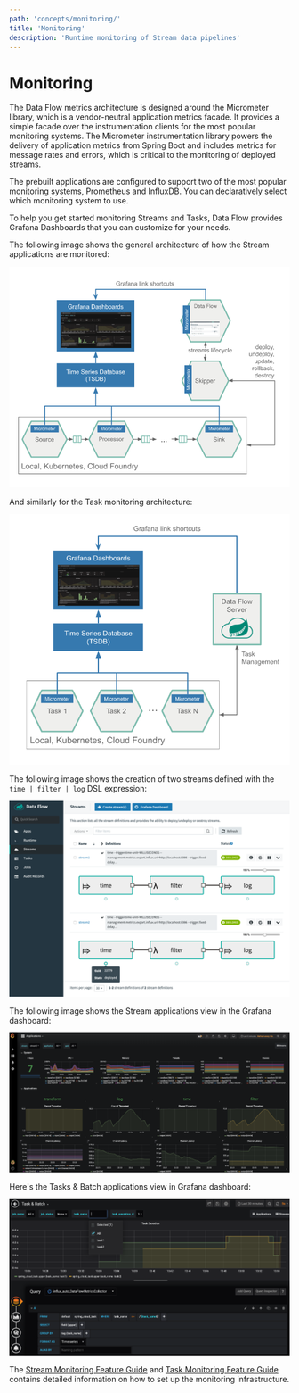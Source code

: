 ```yaml
---
path: 'concepts/monitoring/'
title: 'Monitoring'
description: 'Runtime monitoring of Stream data pipelines'
---
```


# Monitoring

The Data Flow metrics architecture is designed around the Micrometer library, which is a vendor-neutral application metrics facade.
It provides a simple facade over the instrumentation clients for the most popular monitoring systems.
The Micrometer instrumentation library powers the delivery of application metrics from Spring Boot and includes metrics for message rates and errors, which is critical to the monitoring of deployed streams.

The prebuilt applications are configured to support two of the most popular monitoring systems, Prometheus and InfluxDB. You can declaratively select which monitoring system to use.

To help you get started monitoring Streams and Tasks, Data Flow provides Grafana Dashboards that you can customize for your needs.

The following image shows the general architecture of how the Stream applications are monitored:

![Data Flow Stream Monitoring Architecture](images/SCDF-stream-metrics-architecture.png)

And similarly for the Task monitoring architecture:

![Data Flow Task Monitoring Architecture](images/SCDF-task-metrics-architecture.png)

The following image shows the creation of two streams defined with the `time | filter | log` DSL expression:

![Two stream definitions](images/monitoring-stream-defs.png)

The following image shows the Stream applications view in the Grafana dashboard:

![Grafana Streams Dashboard](images/grafana-dashboard.png)

Here's the Tasks & Batch applications view in Grafana dashboard:

![Grafana Tasks Dashboard](images/SCDF-metrics-grafana-task.png)

The [Stream Monitoring Feature Guide](%currentPath%/feature-guides/streams/monitoring/) and [Task Monitoring Feature Guide](%currentPath%/feature-guides/batch/monitoring/) contains detailed information on how to set up the monitoring infrastructure.
